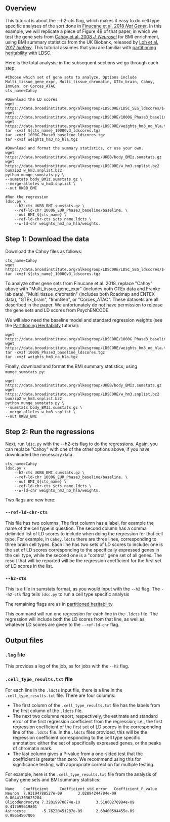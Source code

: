 ## Overview

This tutorial is about the --h2-cts flag, which makes it easy to do cell type specific analyses of the sort done in [Finucane et al. 2018 *Nat Genet*](https://www.nature.com/articles/s41588-018-0081-4). In this example, we will replicate a piece of Figure 4B of that paper, in which we test the gene sets from [Cahoy et al. 2008 *J. Neurosci*](http://www.jneurosci.org/content/28/1/264/tab-article-info) for BMI enrichment, using BMI summary statistics from the UK Biobank, released by [Loh et al. 2017 *bioRxiv*](https://www.biorxiv.org/content/early/2018/01/04/194944).  This tutorial assumes that you are familiar with [partitioning heritability](https://github.com/bulik/ldsc/wiki/Partitioned-Heritability) with LDSC.

Here is the total analysis; in the subsequent sections we go through each step.
```
#Choose which set of gene sets to analyze. Options include Multi_tissue_gene_expr, Multi_tissue_chromatin, GTEx_brain, Cahoy, ImmGen, or Corces_ATAC
cts_name=Cahoy 

#Download the LD scores
wget https://data.broadinstitute.org/alkesgroup/LDSCORE/LDSC_SEG_ldscores/${cts_name}_1000Gv3_ldscores.tgz
wget https://data.broadinstitute.org/alkesgroup/LDSCORE/1000G_Phase3_baseline_ldscores.tgz
wget https://data.broadinstitute.org/alkesgroup/LDSCORE/weights_hm3_no_hla.tgz
tar -xvzf ${cts_name}_1000Gv3_ldscores.tgz
tar -xvzf 1000G_Phase3_baseline_ldscores.tgz
tar -xvzf weights_hm3_no_hla.tgz

#Download and format the summary statistics, or use your own.
wget https://data.broadinstitute.org/alkesgroup/UKBB/body_BMIz.sumstats.gz
wget https://data.broadinstitute.org/alkesgroup/LDSCORE/w_hm3.snplist.bz2
bunzip2 w_hm3.snplist.bz2
python munge_sumstats.py \
--sumstats body_BMIz.sumstats.gz \
--merge-alleles w_hm3.snplist \
--out UKBB_BMI

#Run the regression
ldsc.py \
    --h2-cts UKBB_BMI.sumstats.gz \
    --ref-ld-chr 1000G_EUR_Phase3_baseline/baseline. \
    --out BMI_${cts_name} \
    --ref-ld-chr-cts $cts_name.ldcts \
    --w-ld-chr weights_hm3_no_hla/weights.
```

## Step 1: Download the data 

Download the Cahoy files as follows:
```
cts_name=Cahoy
wget https://data.broadinstitute.org/alkesgroup/LDSCORE/LDSC_SEG_ldscores/${cts_name}_1000Gv3_ldscores.tgz
tar -xvzf ${cts_name}_1000Gv3_ldscores.tgz
```
To analyze other gene sets from Finucane et al. 2018, replace "Cahoy" above with "Multi_tissue_gene_expr" (includes both GTEx data and Franke lab data), "Multi_tissue_chromatin" (includes both Roadmap and ENTEX data), "GTEx_brain", "ImmGen", or "Corces_ATAC". These datasets are all described in the paper. We unfortunately do not have permission to release the gene sets and LD scores from PsychENCODE.

We will also need the baseline model and standard regression weights (see the [Partitioning Heritability](https://github.com/bulik/ldsc/wiki/Partitioned-Heritability) tutorial):
```
wget https://data.broadinstitute.org/alkesgroup/LDSCORE/1000G_Phase3_baseline_ldscores.tgz
wget https://data.broadinstitute.org/alkesgroup/LDSCORE/weights_hm3_no_hla.tgz
tar -xvzf 1000G_Phase3_baseline_ldscores.tgz
tar -xvzf weights_hm3_no_hla.tgz
```

Finally, download and format the BMI summary statistics, using `munge_sumstats.py`:
```
wget https://data.broadinstitute.org/alkesgroup/UKBB/body_BMIz.sumstats.gz
wget https://data.broadinstitute.org/alkesgroup/LDSCORE/w_hm3.snplist.bz2
bunzip2 w_hm3.snplist.bz2
python munge_sumstats.py \
--sumstats body_BMIz.sumstats.gz \
--merge-alleles w_hm3.snplist \
--out UKBB_BMI
```

## Step 2: Run the regressions 

Next, run `ldsc.py` with the --h2-cts flag to do the regressions. Again, you can replace "Cahoy" with one of the other options above, if you have downloaded the necessary data.

```
cts_name=Cahoy
ldsc.py \
    --h2-cts UKBB_BMI.sumstats.gz \
    --ref-ld-chr 1000G_EUR_Phase3_baseline/baseline. \
    --out BMI_${cts_name} \
    --ref-ld-chr-cts $cts_name.ldcts \
    --w-ld-chr weights_hm3_no_hla/weights.
```
Two flags are new here:
### `--ref-ld-chr-cts`
This file has two columns. The first column has a label, for example the name of the cell type in question. The second column has a comma delimited list of LD scores to include when doing the regression for that cell type. For example, in `Cahoy.ldcts` there are three lines, corresponding to three brain cell types. Each line has two sets of LD scores to include: one is the set of LD scores corresponding to the specifically expressed genes in the cell type, while the second one is a "control" gene set of all genes. The result that will be reported will be the regression coefficient for the first set of LD scores in the list.

### `--h2-cts`
This is a file in sumstats format, as you would input with the `--h2` flag. The `--h2-cts` flag tells `ldsc.py` to run a cell type specific analysis

The remaining flags are as in [partitioned heritability](https://github.com/bulik/ldsc/wiki/Partitioned-Heritability).

This command will run one regression for each line in the `.ldcts` file. The regression will include both the LD scores from that line, as well as whatever LD scores are given to the `--ref-ld-chr` flag. 

## Output files
### `.log` file
This provides a log of the job, as for jobs with the `--h2` flag.

### `.cell_type_results.txt` file
For each line in the `.ldcts` input file, there is a line in the `.cell_type_results.txt` file. There are four columns:

 - The first column of the `.cell_type_results.txt` file has the labels from the first column of the `.ldcts` file. 
 - The next two columns report, respectively, the estimate and standard error of the first regression coefficient from the regression; i.e., the first regression coefficient of the first set of LD scores in the corresponding line of the `.ldcts` file. In the `.ldcts` files provided, this will be the regression coefficient corresponding to the cell type specific annotation: either the set of specifically expressed genes, or the peaks of chromatin mark.
 - The last column gives a P-value from a one-sided test that the coefficient is greater than zero. We recommend using this for significance testing, with appropriate correction for multiple testing.

For example, here is the `.cell_type_results.txt` file from the analysis of Cahoy gene sets and BMI summary statistics:
```
Name    Coefficient     Coefficient_std_error   Coefficient_P_value
Neuron  7.93194788527e-09       3.02894244784e-09       0.00441303625204
Oligodendrocyte 7.32019970874e-10       3.51868270994e-09       0.417599619801
Astrocyte       -5.76220451287e-09      2.60400594455e-09       0.98654507806
```